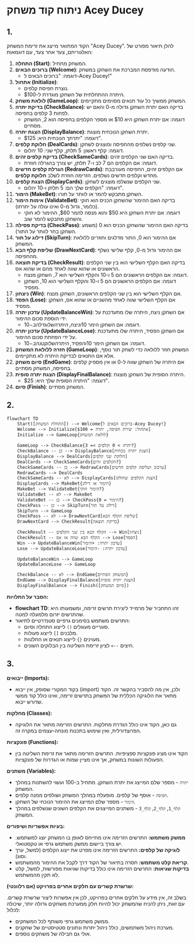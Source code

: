 # ניתוח קוד משחק Acey Ducey

## 1. <algorithm>

הקוד המתואר מייצג את זרימת המשחק "Acey Ducey". להלן תיאור מפורט של האלגוריתם, צעד אחר צעד, עם דוגמאות:

1.  **התחלה (Start)**: המשחק מתחיל.
2.  **ברוכים הבאים (Welcome)**: הודעה מודפסת המברכת את השחקן במשחק.
    *   דוגמה: "ברוכים הבאים ל-Acey Ducey!"
3.  **אתחול (Initialize)**:
    *   נוצרת חפיסת קלפים.
    *   היתרה ההתחלתית של השחקן מוגדרת ל-$100.
4.  **לולאת משחק (GameLoop)**: המשחק ממשיך כל עוד תנאים מסוימים מתקיימים.
5.  **בדיקת יתרה (CheckBalance)**: בדיקה האם יתרת השחקן גדולה מ-0 והאם יש לפחות 3 קלפים בחפיסה.
    *   דוגמה: אם יתרת השחקן היא $10 או מספר הקלפים בחפיסה הוא 2, המשחק מסתיים.
6.  **הצגת יתרה (DisplayBalance)**: יתרת השחקן הנוכחית מוצגת.
    *   דוגמה: "יתרתך הנוכחית היא: $125".
7.  **חלוקת קלפים (DealCards)**: שני קלפים נשלפים מהחפיסה ומוצגים לשחקן.
    *   דוגמה: קלף ראשון: 5 תלתן, קלף שני: 10 יהלום.
8.  **בדיקת קלפים זהים (CheckSameCards)**: בדיקה האם שני הקלפים זהים.
    *   דוגמה: אם הקלפים הם 7 לב ו-7 תלתן, יש צורך בהגרלה חוזרת.
9.  **הגרלת קלפים חדשים (RedrawCards)**: אם הקלפים זהים, החפיסה מעורבבת מחדש וקלפים חדשים נשלפים. הזרימה חוזרת לשלב **חלוקת קלפים**.
10. **הצגת קלפים (DisplayCards)**: שני הקלפים שנשלפו מוצגים לשחקן.
    *   דוגמה: "הקלפים שלך הם: 5 תלתן ו-10 יהלום".
11. **הימור (MakeBet)**: השחקן מתבקש להמר או לוותר על תורו.
12. **אימות הימור (ValidateBet)**: בדיקה האם ההימור שהשחקן הכניס הוא חוקי (כלומר, גדול מ-0 ואינו עולה על יתרתו).
    *   דוגמה: אם יתרת השחקן היא $50 והוא מנסה להמר $60, ההימור לא חוקי והשחקן מתבקש להמר שוב.
13. **בדיקת פסילה (CheckPass)**: בדיקה האם ההימור שהשחקן הכניס הוא 0 (משמע השחקן בחר לוותר על התור).
14. **דילוג על תור (SkipTurn)**: אם ההימור הוא 0, התור מדלגים וחוזרים ללולאת המשחק.
15. **שליפת קלף הבא (DrawNextCard)**: אם ההימור גדול מ-0, קלף שלישי נשלף מהחפיסה.
16. **בדיקת תוצאה (CheckResult)**: בדיקה האם הקלף השלישי הוא בין שני הקלפים הראשונים או שהוא שווה לאחד מהם או שהוא אס.
    *   דוגמה: אם הקלפים הראשונים הם 5 ו-10 והקלף השלישי הוא 7, השחקן מנצח.
    *   דוגמה: אם הקלפים הראשונים הם 5 ו-10 והקלף השלישי הוא 10, השחקן מפסיד.
17. **ניצחון (Win)**: אם הקלף השלישי הוא בין שני הקלפים הראשונים, השחקן מנצח.
18. **הפסד (Lose)**: אם הקלף השלישי שווה לאחד מהשניים או שהוא אס, השחקן מפסיד.
19. **עדכון יתרה (UpdateBalanceWin)**: אם השחקן ניצח, היתרה שלו מתעדכנת על ידי הוספת סכום ההימור.
    *   דוגמה: אם השחקן הימר $10 וניצח, היתרה שלו גדלה ב-$10.
20. **עדכון יתרה (UpdateBalanceLose)**: אם השחקן הפסיד, היתרה שלו מתעדכנת על ידי הפחתת סכום ההימור.
    *   דוגמה: אם השחקן הימר $10 והפסיד, היתרה שלו קטנה ב-$10.
21. **חזרה ללולאת המשחק (GameLoop)**: המשחק חוזר ללולאה כדי לשחק תור נוסף, אלא אם התנאים לבדיקת היתרה לא מתקיימים.
22. **סיום משחק (EndGame)**: אם היתרה של השחקן שווה ל-0 או אין מספיק קלפים בחפיסה, המשחק מסתיים.
23. **הצגת יתרה סופית (DisplayFinalBalance)**: היתרה הסופית של השחקן מוצגת.
    *   דוגמה: "היתרה הסופית שלך היא: $25".
24. **סיום (Finish)**: המשחק מסתיים.

## 2. <mermaid>

```mermaid
flowchart TD
    Start([התחלת המשחק]) --> Welcome{ברוכים הבאים ל-Acey Ducey!}
    Welcome --> Initialize[אתחול: יצירת חפיסה, יתרה = $100]
    Initialize --> GameLoop{לולאת המשחק}

    GameLoop --> CheckBalance{יתרה > 0 וקלפים >= 3?}
    CheckBalance -- כן --> DisplayBalance[הצגת יתרה נוכחית]
    DisplayBalance --> DealCards[חלוקת שני קלפים]
    DealCards --> CheckSameCards{הקלפים זהים?}
    CheckSameCards -- כן --> RedrawCards[ערבוב ושליפת קלפים חדשים]
    RedrawCards --> DealCards
    CheckSameCards -- לא --> DisplayCards[הצגת הקלפים שחולקו]
    DisplayCards --> MakeBet{הימור או דילוג}
    MakeBet --> ValidateBet{הימור חוקי?}
    ValidateBet -- לא --> MakeBet
    ValidateBet -- כן --> CheckPass{הימור = 0?}
    CheckPass -- כן --> SkipTurn[דילוג על תור]
    SkipTurn --> GameLoop
    CheckPass -- לא --> DrawNextCard[שליפת הקלף הבא]
    DrawNextCard --> CheckResult{בדיקת תוצאה}

    CheckResult -- הקלף הבא בין שני הקלפים --> Win[ניצחון]
    CheckResult -- הקלף הבא שווה או אס --> Lose[הפסד]
    Win --> UpdateBalanceWin[עדכון יתרה: +הימור]
    Lose --> UpdateBalanceLose[עדכון יתרה: -הימור]

    UpdateBalanceWin --> GameLoop
    UpdateBalanceLose --> GameLoop

    CheckBalance -- לא --> EndGame{המשחק הסתיים}
    EndGame --> DisplayFinalBalance[הצגת יתרה סופית]
    DisplayFinalBalance --> Finish([סיום המשחק])
```

**הסבר על התלויות:**

*   **flowchart TD**: זהו התחביר של מרמייד ליצירת תרשים זרימה, ומשמעותו היא שהתרשים יזרום מלמעלה למטה.
*   התרשים משתמש בסימנים גרפיים סטנדרטיים לתיאור:
    *   סוגריים מעוגלים `()` לייצוג התחלה וסיום.
    *   מלבנים `[]` לייצוג פעולות.
    *   מעוינים `{}` לייצוג תנאים או החלטות.
    *   חיצים `-->` לציון זרימת השליטה בין הבלוקים השונים.

## 3. <explanation>

**ייבואים (Imports):**
  * בקוד המקורי שסופק, אין ייבוא (import) ולכן, אין מה להסביר בהקשר זה. הקוד מתאר את הלוגיקה הכללית של המשחק בתרשים זרימה, ואינו כולל קוד ממשי שדורש ייבוא.

**מחלקות (Classes):**
  * גם כאן, הקוד אינו כולל הגדרת מחלקות. התרשים הזרימה מתאר את הלוגיקה הפרוצדורלית, ואין שימוש בתכנות מונחה-עצמים במקרה זה.

**פונקציות (Functions):**
  * הקוד אינו מציג פונקציות ספציפיות. התרשים הזרימה מתאר את זרימת השליטה בין הפעולות השונות במשחק, אך אינו מציין שמות או הגדרות של פונקציות.

**משתנים (Variables):**
   *  `יתרה` - מספר שלם המייצג את יתרת השחקן. מתחיל ב-100 ועשוי להשתנות במהלך המשחק.
   *  `חפיסה` - אוסף של קלפים. מופעלת במהלך המשחק ושולפים ממנה קלפים.
   *  `הימור` - מספר שלם המייצג את ההימור הנוכחי של השחקן.
   * `קלף_1`, `קלף_2`, `קלף_3` - משתנים המייצגים את הקלפים השונים שנשלפים במהלך המשחק.

**בעיות אפשריות ושיפורים:**

*   **ממשק משתמש:** התרשים הזרימה אינו מתייחס לאופן בו המשחק יוצג למשתמש. יש צורך ביישום ממשק משתמש גרפי או טקסטואלי.
*   **לוגיקה של קלפים:** התרשים הזרימה אינו מפרט את ייצוג הקלפים (למשל, ערך וסוג).
*   **קריאת קלט משתמש:** חסרה בתיאור של הקוד דרך לקבל את ההימור מהמשתמש.
*   **בדיקות שגיאות:** התרשים הזרימה אינו כולל בדיקות שגיאות מפורשות, למשל, קלט לא תקין מהמשתמש.

**שרשרת קשרים עם חלקים אחרים בפרויקט (אם רלוונטי):**

בשלב זה, אין מידע על חלקים אחרים בפרויקט, לכן אין אפשרות ליצור שרשרת קשרים. עם זאת, ניתן להניח שהמשחק יכול להיות חלק ממערכת משחקים גדולה יותר, שיכולה לכלול:

*   ממשק משתמש גרפי משותף לכל המשחקים.
*   מערכת ניהול משתמשים, כולל ניהול יתרות ונתונים סטטיסטיים של שחקנים.
*   אולי גם חבילה של משחקים נוספים.